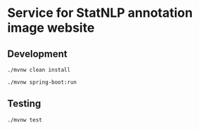 # Service for StatNLP annotation image website

## Development

    ./mvnw clean install
    
    ./mvnw spring-boot:run
    
## Testing

    ./mvnw test    